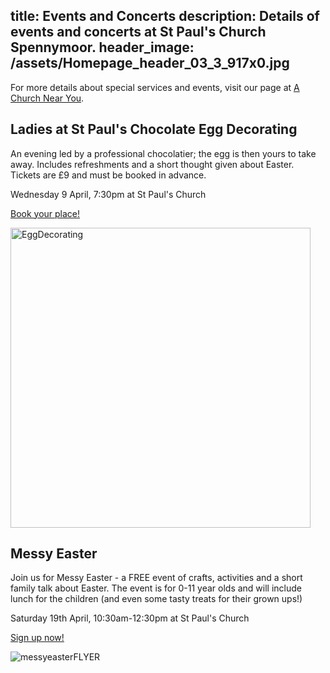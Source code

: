 title: Events and Concerts
description: Details of events and concerts at St Paul's Church Spennymoor.
header_image: /assets/Homepage_header_03_3_917x0.jpg
---
For more details about special services and events, visit our page at [A Church Near You](https://www.achurchnearyou.com/church/13565/).

## Ladies at St Paul's Chocolate Egg Decorating
An evening led by a professional chocolatier; the egg is then yours to take away. Includes refreshments and a short thought given about Easter. Tickets are £9 and must be booked in advance.

Wednesday 9 April, 7:30pm at St Paul's Church

[Book your place!](https://forms.gle/rMkk4GboVVACziBKA)

<img width="480" alt="EggDecorating" src="https://github.com/user-attachments/assets/48ded194-df34-4871-8bcb-55317ca54bc0" />

## Messy Easter
Join us for Messy Easter - a FREE event of crafts, activities and a short family talk about Easter. The event is for 0-11 year olds and will include lunch for the children (and even some tasty treats for their grown ups!)

Saturday 19th April, 10:30am-12:30pm at St Paul's Church

[Sign up now!](https://forms.gle/a5JvWKfy9igXL9v3A)

![messyeasterFLYER](https://github.com/user-attachments/assets/1e22d906-ae59-4547-a274-203bbd3ebdcf)
